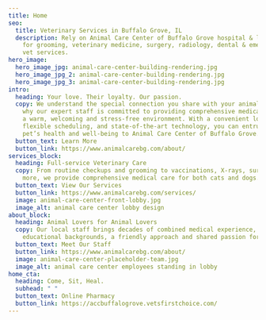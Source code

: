 ```yaml
---
title: Home
seo:
  title: Veterinary Services in Buffalo Grove, IL
  description: Rely on Animal Care Center of Buffalo Grove hospital & laboratory
    for grooming, veterinary medicine, surgery, radiology, dental & emergency
    vet services.
hero_image:
  hero_image_jpg: animal-care-center-building-rendering.jpg
  hero_image_jpg_2: animal-care-center-building-rendering.jpg
  hero_image_jpg_3: animal-care-center-building-rendering.jpg
intro:
  heading: Your love. Their loyalty. Our passion.
  copy: We understand the special connection you share with your animal. That’s
    why our expert staff is committed to providing comprehensive medical care in
    a warm, welcoming and stress-free environment. With a convenient location,
    flexible scheduling, and state-of-the-art technology, you can entrust your
    pet’s health and well-being to Animal Care Center of Buffalo Grove.
  button_text: Learn More
  button_link: https://www.animalcarebg.com/about/
services_block:
  heading: Full-service Veterinary Care
  copy: From routine checkups and grooming to vaccinations, X-rays, surgery and
    more, we provide comprehensive medical care for both cats and dogs.
  button_text: View Our Services
  button_link: https://www.animalcarebg.com/services/
  image: animal-care-center-front-lobby.jpg
  image_alt: animal care center lobby design
about_block:
  heading: Animal Lovers for Animal Lovers
  copy: Our local staff brings decades of combined medical experience, strong
    educational backgrounds, a friendly approach and shared passion for animals.
  button_text: Meet Our Staff
  button_link: https://www.animalcarebg.com/about/
  image: animal-care-center-placeholder-team.jpg
  image_alt: animal care center employees standing in lobby
home_cta:
  heading: Come, Sit, Heal.
  subhead: " "
  button_text: Online Pharmacy
  button_link: https://accbuffalogrove.vetsfirstchoice.com/
---
```

